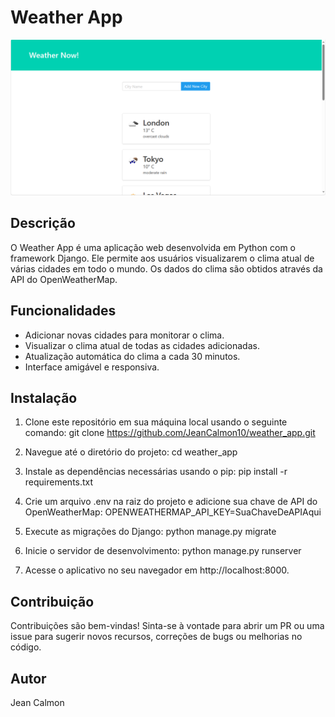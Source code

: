 # Weather App

![Weather App Screenshot](weather.png)

## Descrição
O Weather App é uma aplicação web desenvolvida em Python com o framework Django. Ele permite aos usuários visualizarem o clima atual de várias cidades em todo o mundo. Os dados do clima são obtidos através da API do OpenWeatherMap.

## Funcionalidades
- Adicionar novas cidades para monitorar o clima.
- Visualizar o clima atual de todas as cidades adicionadas.
- Atualização automática do clima a cada 30 minutos.
- Interface amigável e responsiva.

## Instalação
1. Clone este repositório em sua máquina local usando o seguinte comando:
   git clone https://github.com/JeanCalmon10/weather_app.git

2. Navegue até o diretório do projeto:
    cd weather_app

3. Instale as dependências necessárias usando o pip:
    pip install -r requirements.txt

4. Crie um arquivo .env na raiz do projeto e adicione sua chave de API do OpenWeatherMap:
    OPENWEATHERMAP_API_KEY=SuaChaveDeAPIAqui

5. Execute as migrações do Django:
    python manage.py migrate

6. Inicie o servidor de desenvolvimento:
    python manage.py runserver

7. Acesse o aplicativo no seu navegador em http://localhost:8000.

## Contribuição
Contribuições são bem-vindas! Sinta-se à vontade para abrir um PR ou uma issue para sugerir novos recursos, correções de bugs ou melhorias no código.

## Autor
Jean Calmon

